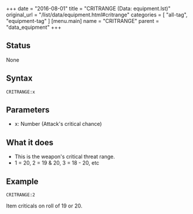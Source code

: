 +++
date = "2016-08-01"
title = "CRITRANGE (Data: equipment.lst)"
original_url = "/list/data/equipment.html#critrange"
categories = [ "all-tag", "equipment-tag" ]
[menu.main]
    name = "CRITRANGE"
    parent = "data_equipment"
+++

## Status

None

## Syntax

`CRITRANGE:x`

## Parameters

-   x: Number (Attack's critical chance)



What it does
------------

-   This is the weapon's critical threat range.
-   1 = 20, 2 = 19 & 20, 3 = 18 - 20, etc

Example
-------

`CRITRANGE:2`

Item criticals on roll of 19 or 20.

